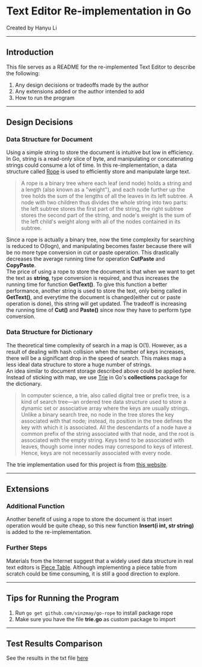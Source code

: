 # Text Editor Re-implementation in Go

Created by Hanyu Li  

----
## Introduction
This file serves as a README for the re-implemented Text Editor to describe the following:   
1. Any design decisions or tradeoffs made by the author  
2. Any extensions added or the author intended to add  
3. How to run the program

----
## Design Decisions  
### Data Structure for Document

Using a simple string to store the document is intuitive but low in efficiency. In Go, string is a read-only slice of byte, and manipulating or concatenating strings could consume a lot of time. In this re-implementation, a data structure called [Rope](https://en.wikipedia.org/wiki/Rope_%28data_structure%29) is used to efficiently store and manipulate large text.  

>A rope is a binary tree where each leaf (end node) holds a string and a length (also known as a "weight"), and each node further up the tree holds the sum of the lengths of all the leaves in its left subtree. A node with two children thus divides the whole string into two parts: the left subtree stores the first part of the string, the right subtree stores the second part of the string, and node's weight is the sum of the left child's weight along with all of the nodes contained in its subtree. 

Since a rope is actually a binary tree, now the time complexity for searching is reduced to O(logn), and manipulating becomes faster because there will be no more type conversion in cut or paste operation.  This drastically decreases the average running time for operation **CutPaste** and **CopyPaste**.  
The price of using a rope to store the document is that when we want to get the text as **string**, type conversion is required, and thus increases the running time for function **GetText()**. To give this function a better performance, another string is used to store the text, only being called in **GetText()**, and everytime the document is changed(either cut or paste operation is done), this string will get updated. The tradeoff is increasing the running time of **Cut()** and **Paste()** since now they have to perform type conversion.

### Data Structure for Dictionary  

The theoretical time complexity of search in a map is O(1). However, as a result of dealing with hash collision when the number of keys increases, there will be a significant drop in the speed of search. This makes map a less ideal data structure to store a huge number of strings.  
An idea similar to document storage described above could be applied here. Instead of sticking with map, we use [Trie](https://en.wikipedia.org/wiki/Trie) in  Go's **collections** package for the dictionary.  

>In computer science, a trie, also called digital tree or prefix tree, is a kind of search tree—an ordered tree data structure used to store a dynamic set or associative array where the keys are usually strings. Unlike a binary search tree, no node in the tree stores the key associated with that node; instead, its position in the tree defines the key with which it is associated. All the descendants of a node have a common prefix of the string associated with that node, and the root is associated with the empty string. Keys tend to be associated with leaves, though some inner nodes may correspond to keys of interest. Hence, keys are not necessarily associated with every node.  

The trie implementation used for this project is from [this website](http://www.code2succeed.com/golang-insert-and-search-trie/).

----
## Extensions  
### Additional Function

Another benefit of using a rope to store the document is that insert operation would be quite cheap, so this new function **Insert(i int, str string)** is added to the re-implementation.

### Further Steps

Materials from the Internet suggest that a widely used data structure in real text editors is [Piece Table](https://en.wikipedia.org/wiki/Piece_table). Although implementing a piece table from scratch could be time consuming, it is still a good direction to explore.

----
## Tips for Running the Program
1. Run `go get github.com/vinzmay/go-rope` to install package rope
2. Make sure you have the file **trie.go** as custom package to import

----
## Test Results Comparison
See the results in the txt file [here](https://github.com/lizzielee/Neeva-Text-Editor-Project/blob/master/TestResults.txt)
